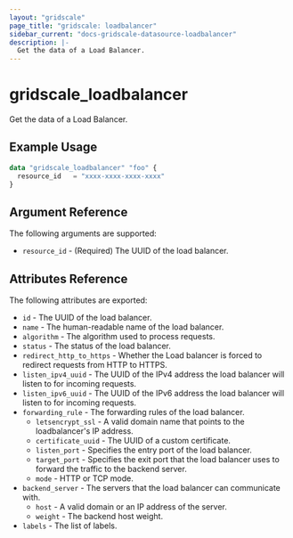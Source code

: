 ```yaml
---
layout: "gridscale"
page_title: "gridscale: loadbalancer"
sidebar_current: "docs-gridscale-datasource-loadbalancer"
description: |-
  Get the data of a Load Balancer.
---
```


# gridscale_loadbalancer

Get the data of a Load Balancer.

## Example Usage

```terraform
data "gridscale_loadbalancer" "foo" {
  resource_id   = "xxxx-xxxx-xxxx-xxxx"
}
```

## Argument Reference

The following arguments are supported:

* `resource_id` - (Required) The UUID of the load balancer.

## Attributes Reference

The following attributes are exported:

* `id` - The UUID of the load balancer.
* `name` - The human-readable name of the load balancer.
* `algorithm` - The algorithm used to process requests.
* `status` - The status of the load balancer.
* `redirect_http_to_https` - Whether the Load balancer is forced to redirect requests from HTTP to HTTPS.
* `listen_ipv4_uuid` - The UUID of the IPv4 address the load balancer will listen to for incoming requests.
* `listen_ipv6_uuid` - The UUID of the IPv6 address the load balancer will listen to for incoming requests.
* `forwarding_rule` - The forwarding rules of the load balancer.
  *  `letsencrypt_ssl` - A valid domain name that points to the loadbalancer's IP address.
  *  `certificate_uuid` - The UUID of a custom certificate.
  *  `listen_port` - Specifies the entry port of the load balancer.
  *  `target_port` - Specifies the exit port that the load balancer uses to forward the traffic to the backend server.
  *  `mode` - HTTP or TCP mode.
* `backend_server` - The servers that the load balancer can communicate with.
  * `host` - A valid domain or an IP address of the server.
  * `weight` - The backend host weight.
* `labels` - The list of labels.
